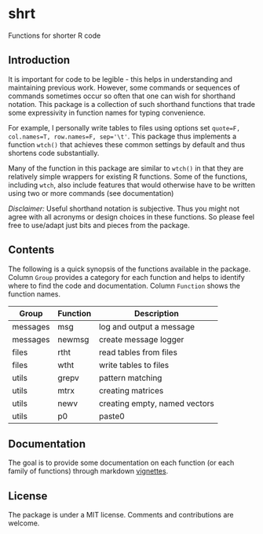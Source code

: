 # shrt
Functions for shorter R code


## Introduction

It is important for code to be legible - this helps in understanding
and maintaining previous work. However, some commands or sequences of 
commands sometimes occur so often that one can wish for shorthand notation. 
This package is a collection of such shorthand functions that trade some
expressivity in function names for typing convenience.

For example, I personally write tables to files using options set 
`quote=F, col.names=T, row.names=F, sep='\t'`. This package thus implements
a function `wtch()` that achieves these common settings by default and thus shortens code substantially. 

Many of the function in this package are similar to `wtch()` in that they 
are relatively simple wrappers for existing R functions. Some of the functions, including `wtch`, also include features that would otherwise have to be written using two or more commands (see documentation)

*Disclaimer:* Useful shorthand notation is subjective. Thus you might not 
agree with all acronyms or design choices in these functions. So please 
feel free to use/adapt just bits and pieces from the package.


## Contents

The following is a quick synopsis of the functions available in the package. Column `Group` provides a category for each function and helps to identify where to find the code and documentation. Column `Function` shows the function names. 

| Group | Function | Description |
| -- | -- | -- |
| messages | msg | log and output a message |
| messages | newmsg | create message logger |
| files | rtht | read tables from files |
| files | wtht | write tables to files |
| utils | grepv | pattern matching |
| utils | mtrx | creating matrices |
| utils | newv | creating empty, named vectors |
| utils | p0 | paste0 |



## Documentation

The goal is to provide some documentation on each function (or each family of functions) through markdown [vignettes](https://github.com/tkonopka/shrt/tree/master/inst/doc).


## License

The package is under a MIT license. Comments and contributions are welcome. 

